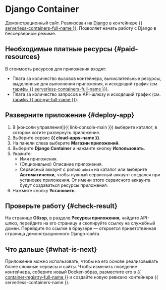 # Django Container

Демонстрационный сайт. Реализован на [Django](https://www.djangoproject.com/) в контейнере [{{ serverless-containers-full-name }}](../serverless-containers). Позволяет начать работу с Django в бессерверном режиме.

## Необходимые платные ресурсы {#paid-resources}

В стоимость ресурсов для приложения входят:

* Плата за количество вызовов контейнера, вычислительные ресурсы, выделенные для выполнения приложения, и исходящий трафик (см. [тарифы {{ serverless-containers-full-name }}](../serverless-containers/pricing.md)).
* Плата за количество запросов к API-шлюзу и исходящий трафик (см. [тарифы {{ api-gw-full-name }}](../api-gateway/pricing.md)).

## Разверните приложение {#deploy-app}

1. В [консоли управления]({{ link-console-main }}) выберите каталог, в котором хотите развернуть приложение.
1. Выберите сервис **{{ cloud-apps-name }}**.
1. На панели слева выберите **Магазин приложений**.
1. Выберите **Django Container** и нажмите кнопку **Использовать**.
1. Укажите:
    * Имя приложения.
    * (Опционально) Описание приложения.
    * Сервисный аккаунт с ролью `admin` на каталог или выберите **Автоматически**, чтобы нужный сервисный аккаунт создался при установке приложения. От имени этого сервисного аккаунта будут создаваться ресурсы приложения.
1. Нажмите кнопку **Установить**.

## Проверьте работу {#check-result}

На странице **Обзор**, в разделе **Ресурсы приложения**, найдите API-шлюз, перейдите на его страницу и скопируйте ссылку на служебный домен. Перейдите по ссылке в браузере — откроется приветственная страница демонстрационного Django-сайта.

## Что дальше {#what-is-next}

Приложение можно использовать, чтобы на его основе реализовывать более сложные сервисы и сайты. Чтобы изменить поведение контейнера, соберите новый Docker-образ, разместите его в [{{ container-registry-full-name }}](../container-registry) и создайте новую ревизию контейнера {{ serverless-containers-name }}.
